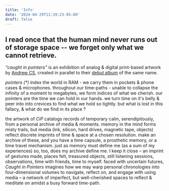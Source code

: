 ```yaml
---
title: 'Info'
date: '2024-04-29T11:39:23-05:00'
draft: false
---
```


## I read once that the human mind never runs out of storage space -- we forget only what we cannot retrieve.

_“caught in pointers”_ is an exhibition of analog & digital print-based artwork by [Andrew CS](https://andrewcs.life), created in parallel to their [debut album](https://leavingrecords.com/caught-in-pointers) of the same name.

_pointers (\*)_ index the world in RAM - we carry them in pockets & phone cases & microphones. throughout our time-paths - unable to collapse the infinity of a moment to megabytes, we form indices of what we cherish. our pointers are the time we can hold in our hands. we turn time on it's belly & peer into into crevices to find what we hold so tightly. but what is lost in this fallacy, & what do we find in its place ?

the artwork of _CiP_ catalogs records of temporary calm, serendipitously, from a personal archive of media & moments. memory in the mind forms misty trails, but media (ink, silicon, hard drives, magnetic tape, objects) reflect discrete imprints of time & space at a chosen resolution. make an archive of these, and you have a time capsule, a prosthetic memory, or a time travel mechanism. just as memory must define me (as a sum of my experiences) so, too, does my archive define me. I keep it close – an imprint of gestures made, places felt, treasured objects, still listening sessions, observations, time with friends, time to myself. faced with uncertain futures, _Caught in Pointers_ imagines how we may warp personal chronologies into four-dimensional volumes to navigate, reflect on, and engage with using media – a network of imperfect, but well-cherished spaces to reflect & meditate on amidst a busy forward time-path.
